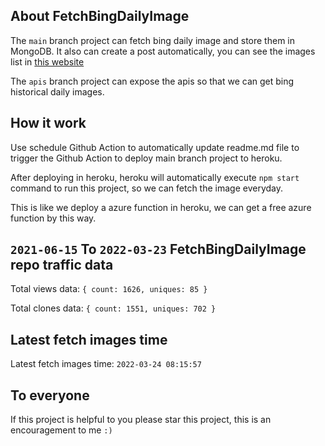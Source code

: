 ## About FetchBingDailyImage

The `main` branch project can fetch bing daily image and store them in MongoDB.
It also can create a post automatically, you can see the images list in [this website](https://oursalbum.netlify.app)

The `apis` branch project can expose the apis so that we can get bing historical daily images.

## How it work

Use schedule Github Action to automatically update readme.md file to trigger the Github Action to deploy main branch project to heroku.

After deploying in heroku, heroku will automatically execute `npm start` command to run this project, so we can fetch the image everyday.

This is like we deploy a azure function in heroku, we can get a free azure function by this way.

## `2021-06-15` To `2022-03-23` FetchBingDailyImage repo traffic data

Total views data: `{ count: 1626, uniques: 85 }`

Total clones data: `{ count: 1551, uniques: 702 }`

## Latest fetch images time

Latest fetch images time: `2022-03-24 08:15:57`

## To everyone

If this project is helpful to you please star this project, this is an encouragement to me `:)`



